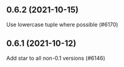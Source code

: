 ## 0.6.2 (2021-10-15)

Use lowercase tuple where possible (#6170)

## 0.6.1 (2021-10-12)

Add star to all non-0.1 versions (#6146)


